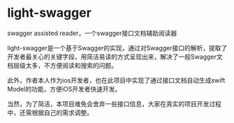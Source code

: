 # light-swagger
swagger assisted reader，一个swagger接口文档辅助阅读器  
  
light-swagger是一个基于Swagger的实现，通过对Swagger接口的解析，提取了开发者最关心的关键字段，用简洁易读的方式呈现出来，解决了一般Swagger文档层级太多，不方便阅读和搜索的问题。  
  
此外，作者本人作为ios开发者，也在此项目中实现了通过接口文档自动生成swift Model的功能，方便iOS开发者快速开发。
  
当然，为了简洁，本项目难免会舍弃一些接口信息，大家在真实的项目开发过程中，还需根据自己的需求调整。